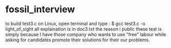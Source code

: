 # fossil_interview
to build test3.c on Linux, open terminal and type :
$ gcc test3.c -o light_of_sight
all explaination is in doc3.txt
the reason i public these test is simply because I have those company who wants to use "free" labour while asking for candidates promote
their solutions for their our problems.

